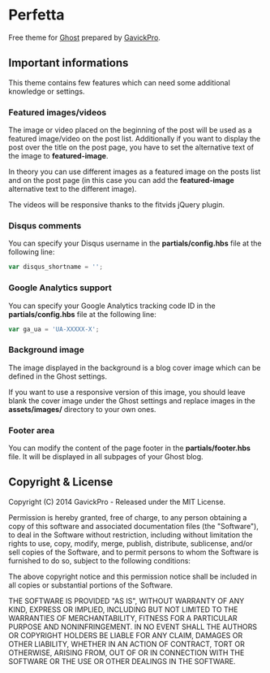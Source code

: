 # Perfetta

Free theme for [Ghost](http://github.com/tryghost/ghost/) prepared by [GavickPro](http://www.gavick.com/).

## Important informations

This theme contains few features which can need some additional knowledge or settings.

### Featured images/videos

The image or video placed on the beginning of the post will be used as a featured image/video on the post list. Additionally if you want to display the post over the title on the post page, you have to set the alternative text of the image to **featured-image**.

In theory you can use different images as a featured image on the posts list and on the post page (in this case you can add the **featured-image** alternative text to the different image).

The videos will be responsive thanks to the fitvids jQuery plugin.

### Disqus comments

You can specify your Disqus username in the **partials/config.hbs** file at the following line:

```js
var disqus_shortname = '';
```

### Google Analytics support

You can specify your Google Analytics tracking code ID in the **partials/config.hbs** file at the following line:

```js
var ga_ua = 'UA-XXXXX-X';
```

### Background image

The image displayed in the background is a blog cover image which can be defined in the Ghost settings. 

If you want to use a responsive version of this image, you should leave blank the cover image under the Ghost settings and replace images in the **assets/images/** directory to your own ones.

### Footer area

You can modify the content of the page footer in the **partials/footer.hbs** file. It will be displayed in all subpages of your Ghost blog.

## Copyright & License

Copyright (C) 2014 GavickPro - Released under the MIT License.

Permission is hereby granted, free of charge, to any person obtaining a copy of this software and associated documentation files (the "Software"), to deal in the Software without restriction, including without limitation the rights to use, copy, modify, merge, publish, distribute, sublicense, and/or sell copies of the Software, and to permit persons to whom the Software is furnished to do so, subject to the following conditions:

The above copyright notice and this permission notice shall be included in all copies or substantial portions of the Software.

THE SOFTWARE IS PROVIDED "AS IS", WITHOUT WARRANTY OF ANY KIND, EXPRESS OR IMPLIED, INCLUDING BUT NOT LIMITED TO THE WARRANTIES OF MERCHANTABILITY, FITNESS FOR A PARTICULAR PURPOSE AND
NONINFRINGEMENT. IN NO EVENT SHALL THE AUTHORS OR COPYRIGHT HOLDERS BE LIABLE FOR ANY CLAIM, DAMAGES OR OTHER LIABILITY, WHETHER IN AN ACTION OF CONTRACT, TORT OR OTHERWISE, ARISING FROM, OUT OF OR IN CONNECTION WITH THE SOFTWARE OR THE USE OR OTHER DEALINGS IN THE SOFTWARE.
